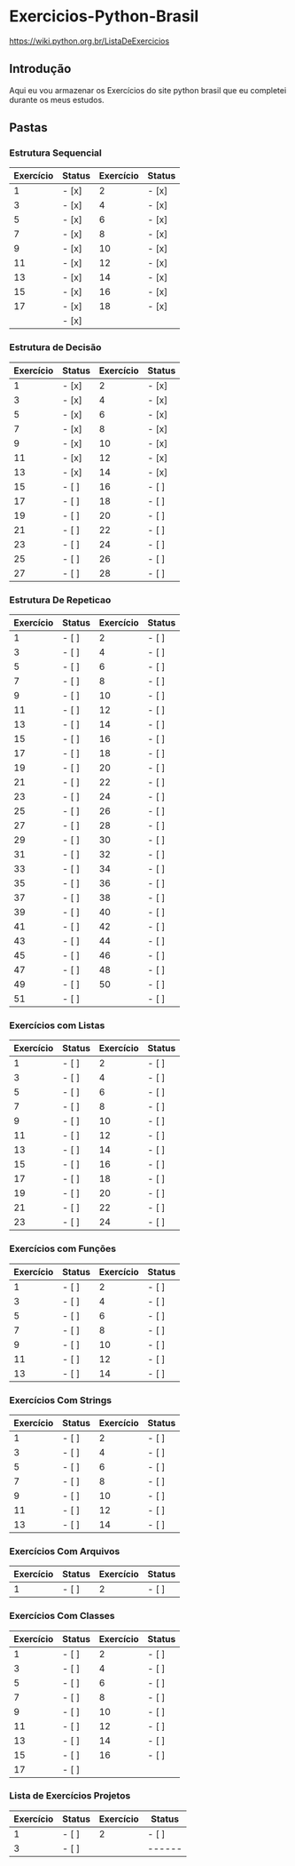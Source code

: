 # Exercicios-Python-Brasil
https://wiki.python.org.br/ListaDeExercicios

## Introdução
Aqui eu vou armazenar os Exercícios do site python brasil que eu completei durante os meus estudos.

## Pastas
### Estrutura Sequencial
| Exercício | Status | Exercício | Status |
|-----------|--------|-----------|--------|
| 1         | - [x]  | 2         | - [x]  |
| 3         | - [x]  | 4         | - [x]  |
| 5         | - [x]  | 6         | - [x]  |
| 7         | - [x]  | 8         | - [x]  |
| 9         | - [x]  | 10        | - [x]  |
| 11        | - [x]  | 12        | - [x]  |
| 13        | - [x]  | 14        | - [x]  |
| 15        | - [x]  | 16        | - [x]  |
| 17        | - [x]  | 18        | - [x]  |
|           | - [x]  |           |        |

### Estrutura de Decisão
| Exercício | Status | Exercício | Status |
|-----------|--------|-----------|--------|
| 1         | - [x]  | 2         | - [x]  |
| 3         | - [x]  | 4         | - [x]  |
| 5         | - [x]  | 6         | - [x]  |
| 7         | - [x]  | 8         | - [x]  |
| 9         | - [x]  | 10        | - [x]  |
| 11        | - [x]  | 12        | - [x]  |
| 13        | - [x]  | 14        | - [x]  |
| 15        | - [ ]  | 16        | - [ ]  |
| 17        | - [ ]  | 18        | - [ ]  |
| 19        | - [ ]  | 20        | - [ ]  |
| 21        | - [ ]  | 22        | - [ ]  |
| 23        | - [ ]  | 24        | - [ ]  |
| 25        | - [ ]  | 26        | - [ ]  |
| 27        | - [ ]  | 28        | - [ ]  |

### Estrutura De Repeticao

| Exercício | Status | Exercício | Status |
|-----------|--------|-----------|--------|
| 1         | - [ ]  | 2         | - [ ]  |
| 3         | - [ ]  | 4         | - [ ]  |     
| 5         | - [ ]  | 6         | - [ ]  |     
| 7         | - [ ]  | 8         | - [ ]  |     
| 9         | - [ ]  | 10        | - [ ]  |     
| 11        | - [ ]  | 12        | - [ ]  |     
| 13        | - [ ]  | 14        | - [ ]  |  
| 15        | - [ ]  | 16        | - [ ]  |
| 17        | - [ ]  | 18        | - [ ]  |     
| 19        | - [ ]  | 20        | - [ ]  |     
| 21        | - [ ]  | 22        | - [ ]  |     
| 23        | - [ ]  | 24        | - [ ]  |
| 25        | - [ ]  | 26        | - [ ]  |
| 27        | - [ ]  | 28        | - [ ]  |     
| 29        | - [ ]  | 30        | - [ ]  |     
| 31        | - [ ]  | 32        | - [ ]  |     
| 33        | - [ ]  | 34        | - [ ]  |     
| 35        | - [ ]  | 36        | - [ ]  |     
| 37        | - [ ]  | 38        | - [ ]  |  
| 39        | - [ ]  | 40        | - [ ]  |
| 41        | - [ ]  | 42        | - [ ]  |     
| 43        | - [ ]  | 44        | - [ ]  |     
| 45        | - [ ]  | 46        | - [ ]  |     
| 47        | - [ ]  | 48        | - [ ]  |
| 49        | - [ ]  | 50        | - [ ]  |
| 51        | - [ ]  |           | - [ ]  |

### Exercícios com Listas

| Exercício | Status | Exercício | Status |
|-----------|--------|-----------|--------|
| 1         | - [ ]  | 2         | - [ ]  |
| 3         | - [ ]  | 4         | - [ ]  |     
| 5         | - [ ]  | 6         | - [ ]  |     
| 7         | - [ ]  | 8         | - [ ]  |     
| 9         | - [ ]  | 10        | - [ ]  |     
| 11        | - [ ]  | 12        | - [ ]  |     
| 13        | - [ ]  | 14        | - [ ]  |  
| 15        | - [ ]  | 16        | - [ ]  |
| 17        | - [ ]  | 18        | - [ ]  |     
| 19        | - [ ]  | 20        | - [ ]  |     
| 21        | - [ ]  | 22        | - [ ]  |     
| 23        | - [ ]  | 24        | - [ ]  |

### Exercícios com Funções

| Exercício | Status | Exercício | Status |
|-----------|--------|-----------|--------|
| 1         | - [ ]  | 2         | - [ ]  |
| 3         | - [ ]  | 4         | - [ ]  |     
| 5         | - [ ]  | 6         | - [ ]  |     
| 7         | - [ ]  | 8         | - [ ]  |     
| 9         | - [ ]  | 10        | - [ ]  |     
| 11        | - [ ]  | 12        | - [ ]  |     
| 13        | - [ ]  | 14        | - [ ]  |  

### Exercícios Com Strings

| Exercício | Status | Exercício | Status |
|-----------|--------|-----------|--------|
| 1         | - [ ]  | 2         | - [ ]  |
| 3         | - [ ]  | 4         | - [ ]  |     
| 5         | - [ ]  | 6         | - [ ]  |     
| 7         | - [ ]  | 8         | - [ ]  |     
| 9         | - [ ]  | 10        | - [ ]  |     
| 11        | - [ ]  | 12        | - [ ]  |     
| 13        | - [ ]  | 14        | - [ ]  |  

### Exercícios Com Arquivos

| Exercício | Status | Exercício | Status |
|-----------|--------|-----------|--------|
| 1         | - [ ]  | 2         | - [ ]  |

### Exercícios Com Classes

| Exercício | Status | Exercício | Status |
|-----------|--------|-----------|--------|
| 1         | - [ ]  | 2         | - [ ]  |
| 3         | - [ ]  | 4         | - [ ]  |     
| 5         | - [ ]  | 6         | - [ ]  |     
| 7         | - [ ]  | 8         | - [ ]  |     
| 9         | - [ ]  | 10        | - [ ]  |     
| 11        | - [ ]  | 12        | - [ ]  |     
| 13        | - [ ]  | 14        | - [ ]  |     
| 15        | - [ ]  | 16        | - [ ]  |     
| 17        | - [ ]  |           |        |     

### Lista de Exercícios Projetos

| Exercício | Status | Exercício | Status  |
|-----------|--------|-----------|---------|
|1          | - [ ]  | 2         | - [ ]   |
|3          | - [ ]  |           | ------  |
